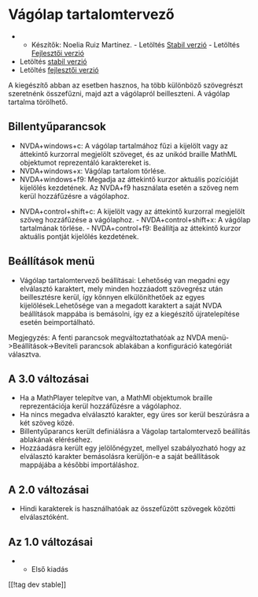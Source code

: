 # Vágólap tartalomtervező #
*   - Készítők: Noelia Ruiz Martínez.  - Letöltés [Stabil verzió][1] -
    Letöltés [Fejlesztői verzió][2]
*   Letöltés [stabil verzió][1]
*   Letöltés [fejlesztői verzió][2]

A kiegészítő abban az esetben hasznos, ha több különböző szövegrészt
szeretnénk összefűzni, majd azt a vágólapról beilleszteni. A vágólap
tartalma törölhető.

## Billentyűparancsok ##
*   NVDA+windows+c: A vágólap tartalmához fűzi a kijelölt  vagy az áttekintő
    kurzorral megjelölt szöveget, és az unikód braille MathML objektumot
    reprezentáló karaktereket is.
*   NVDA+windows+x: Vágólap tartalom törlése.
*   NVDA+windows+f9: Megadja az áttekintő kurzor aktuális pozícióját
    kijelölés kezdetének. Az NVDA+f9 használata esetén a szöveg nem kerül
    hozzáfűzésre a vágólaphoz.

- NVDA+control+shift+c: A kijelölt vagy az áttekintő kurzorral megjelölt
szöveg hozzáfűzése a vágólaphoz.  - NVDA+control+shift+x: A vágólap
tartalmának törlése.  - NVDA+control+f9: Beállítja az áttekintő kurzor
aktuális pontját kijelölés kezdetének.

## Beállítások menü ##
*   Vágólap tartalomtervező beállításai: Lehetőség van megadni egy
    elválasztó karaktert, mely minden hozzáadott szövegrész után
    beillesztésre kerül, így könnyen elkülöníthetőek az egyes
    kijelölések.Lehetősége van a megadott karaktert a saját NVDA beállítások
    mappába is bemásolni, így ez a kiegészítő újratelepítése esetén
    beimportálható.

Megjegyzés: A fenti parancsok megváltoztathatóak az NVDA
menü->Beállítások->Beviteli parancsok ablakában a konfiguráció kategóriát
választva.

## A 3.0 változásai ##
*   Ha a MathPlayer telepítve van, a MathMl objektumok braille
    reprezentációja kerül hozzáfűzésre a vágólaphoz.
*   Ha nincs megadva elválasztó karakter, egy üres sor kerül beszúrásra a
    két szöveg közé.
*   Billentyűparancs került definiálásra a Vágolap tartalomtervező beállítás
    ablakának eléréséhez.
*   Hozzáadásra került egy jelölőnégyzet, mellyel szabályozható hogy az
    elválasztó karakter bemásolásra kerüljön-e a saját beállítások mappájába
    a későbbi importáláshoz.

## A 2.0 változásai ##
*   Hindi karakterek is használhatóak az összefűzött szövegek közötti
    elválasztóként.

## Az 1.0 változásai ##
*   - Első kiadás

[[!tag dev stable]]

[1]: http://addons.nvda-project.org/files/get.php?file=ccd

[2]: http://addons.nvda-project.org/files/get.php?file=ccd-dev
